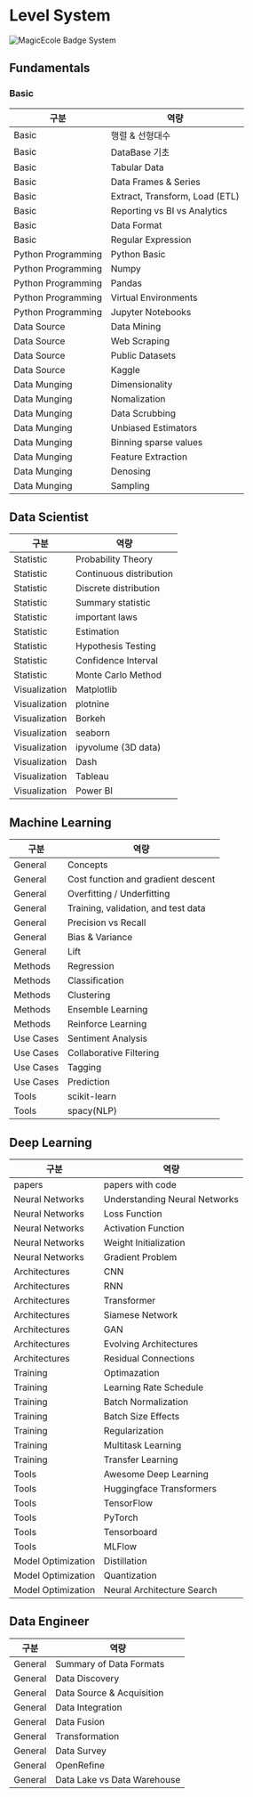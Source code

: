# Level System
![MagicEcole Badge System](https://user-images.githubusercontent.com/68315073/117410993-0f10c800-af4e-11eb-944a-ef5180ad76e1.png)

## Fundamentals

### Basic
|구분|역량|
|--|--|
|Basic|행렬 & 선형대수|
|Basic|DataBase 기초|
|Basic|Tabular Data|
|Basic|Data Frames & Series|
|Basic|Extract, Transform, Load (ETL)|
|Basic|Reporting vs BI vs Analytics|
|Basic|Data Format|
|Basic|Regular Expression|
|Python Programming|Python Basic|
|Python Programming|Numpy|
|Python Programming|Pandas|
|Python Programming|Virtual Environments|
|Python Programming|Jupyter Notebooks|
|Data Source|Data Mining|
|Data Source|Web Scraping|
|Data Source|Public Datasets|
|Data Source|Kaggle|
|Data Munging|Dimensionality|
|Data Munging|Nomalization|
|Data Munging|Data Scrubbing|
|Data Munging|Unbiased Estimators|
|Data Munging|Binning sparse values|
|Data Munging|Feature Extraction|
|Data Munging|Denosing|
|Data Munging|Sampling|

## Data Scientist

|구분|역량|
|--|--|
|Statistic|Probability Theory|
|Statistic|Continuous distribution|
|Statistic|Discrete distribution|
|Statistic|Summary statistic|
|Statistic|important laws|
|Statistic|Estimation|
|Statistic|Hypothesis Testing|
|Statistic|Confidence Interval|
|Statistic|Monte Carlo Method|
|Visualization|Matplotlib|
|Visualization|plotnine|
|Visualization|Borkeh|
|Visualization|seaborn|
|Visualization|ipyvolume (3D data)|
|Visualization|Dash|
|Visualization|Tableau|
|Visualization|Power BI|

## Machine Learning

|구분|역량|
|--|--|
|General|Concepts|
|General|Cost function and gradient descent|
|General|Overfitting / Underfitting|
|General|Training, validation, and test data|
|General|Precision vs Recall|
|General|Bias & Variance|
|General|Lift|
|Methods|Regression|
|Methods|Classification|
|Methods|Clustering|
|Methods|Ensemble Learning|
|Methods|Reinforce Learning|
|Use Cases|Sentiment Analysis|
|Use Cases|Collaborative Filtering|
|Use Cases|Tagging|
|Use Cases|Prediction|
|Tools|scikit-learn|
|Tools|spacy(NLP)|

## Deep Learning
|구분|역량|
|--|--|
|papers|papers with code|
|Neural Networks|Understanding Neural Networks|
|Neural Networks|Loss Function|
|Neural Networks|Activation Function|
|Neural Networks|Weight Initialization|
|Neural Networks|Gradient Problem|
|Architectures|CNN| 
|Architectures|RNN|
|Architectures|Transformer|
|Architectures|Siamese Network|
|Architectures|GAN|
|Architectures|Evolving Architectures|
|Architectures|Residual Connections|
|Training|Optimazation|
|Training|Learning Rate Schedule|
|Training|Batch Normalization|
|Training|Batch Size Effects|
|Training|Regularization|
|Training|Multitask Learning|
|Training|Transfer Learning|
|Tools|Awesome Deep Learning|
|Tools|Huggingface Transformers|
|Tools|TensorFlow|
|Tools|PyTorch|
|Tools|Tensorboard|
|Tools|MLFlow|
|Model Optimization|Distillation|
|Model Optimization|Quantization|
|Model Optimization|Neural Architecture Search|

## Data Engineer
|구분|역량|
|--|--|
|General|Summary of Data Formats|
|General|Data Discovery|
|General|Data Source & Acquisition|
|General|Data Integration|
|General|Data Fusion|
|General|Transformation|
|General|Data Survey|
|General|OpenRefine|
|General|Data Lake vs Data Warehouse|
